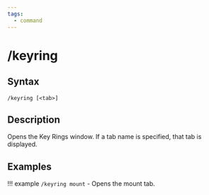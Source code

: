 ```yaml
---
tags:
  - command
---
```


# /keyring

## Syntax

<!--cmd-syntax-start-->
```eqcommand
/keyring [<tab>]
```
<!--cmd-syntax-end-->

## Description

<!--cmd-desc-start-->
Opens the Key Rings window. If a tab name is specified, that tab is displayed.
<!--cmd-desc-end-->

## Examples

!!! example
    `/keyring mount` - Opens the mount tab.